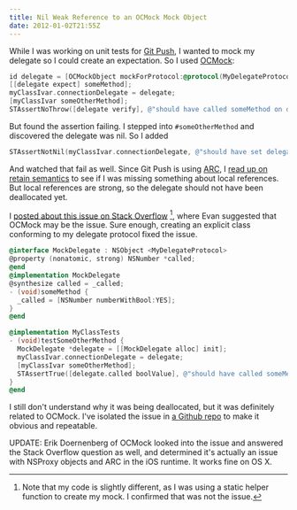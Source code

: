 ```yaml
---
title: Nil Weak Reference to an OCMock Mock Object
date: 2012-01-02T21:55Z
---
```

While I was working on unit tests for [Git Push][git push], I wanted to mock my
delegate so I could create an expectation. So I used [OCMock][ocmock]:

```objectivec
id delegate = [OCMockObject mockForProtocol:@protocol(MyDelegateProtocol)];
[[delegate expect] someMethod];
myClassIvar.connectionDelegate = delegate;
[myClassIvar someOtherMethod];
STAssertNoThrow([delegate verify], @"should have called someMethod on delegate");
```

But found the assertion failing. I stepped into `#someOtherMethod` and discovered
the delegate was nil. So I added

```objectivec
STAssertNotNil(myClassIvar.connectionDelegate, @"should have set delegate");
```

And watched that fail as well. Since Git Push is using [ARC][arc], I [read up
on retain semantics][retaining] to see if I was missing something about local
references. But local references are strong, so the delegate should not have
been deallocated yet.

I [posted about this issue on Stack Overflow][question] [^1], where Evan
suggested that OCMock may be the issue. Sure enough, creating an explicit class
conforming to my delegate protocol fixed the issue.

```objectivec
@interface MockDelegate : NSObject <MyDelegateProtocol>
@property (nonatomic, strong) NSNumber *called;
@end
@implementation MockDelegate
@synthesize called = _called;
- (void)someMethod {
  _called = [NSNumber numberWithBool:YES];
}
@end

@implementation MyClassTests
- (void)testSomeOtherMethod {
  MockDelegate *delegate = [[MockDelegate alloc] init];
  myClassIvar.connectionDelegate = delegate;
  [myClassIvar someOtherMethod];
  STAssertTrue([delegate.called boolValue], @"should have called someMethod on delegate");
}
@end
```

I still don't understand why it was being deallocated, but it was definitely
related to OCMock. I've isolated the issue in [a Github repo][arcmock] to make
it obvious and repeatable.

UPDATE: Erik Doernenberg of OCMock looked into the issue and answered the Stack
Overflow question as well, and determined it's actually an issue with NSProxy
objects and ARC in the iOS runtime. It works fine on OS X.

[arc]: http://developer.apple.com/technologies/ios5/
[arcmock]: https://github.com/adamstegman/ARCMock
[git push]: http://adamstegman.com/projects/git-push.html
[ocmock]: http://ocmock.org/
[question]: http://stackoverflow.com/questions/8675054/why-is-my-objects-weak-delegate-property-nil-in-my-unit-tests
[retaining]: http://clang.llvm.org/docs/AutomaticReferenceCounting.html#objects

[^1]: Note that my code is slightly different, as I was using a static helper function to create my mock. I confirmed that was not the issue.
